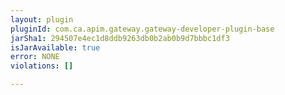 ```yaml
---
layout: plugin
pluginId: com.ca.apim.gateway.gateway-developer-plugin-base
jarSha1: 294507e4ec1d8ddb9263db0b2ab0b9d7bbbc1df3
isJarAvailable: true
error: NONE
violations: []

---
```

